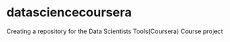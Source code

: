 # datasciencecoursera

Creating a repository for the Data Scientists Tools(Coursera) Course project
